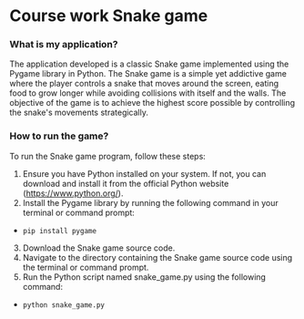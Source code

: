 # Course work Snake game

### What is my application?

The application developed is a classic Snake game implemented using the Pygame library in Python. The Snake game is a simple yet addictive game where the player controls a snake that moves around the screen, eating food to grow longer while avoiding collisions with itself and the walls. The objective of the game is to achieve the highest score possible by controlling the snake's movements strategically.

### How to run the game?

To run the Snake game program, follow these steps:

1. Ensure you have Python installed on your system. If not, you can download and install it from the official Python website (https://www.python.org/).
2. Install the Pygame library by running the following command in your terminal or command prompt:
- `pip install pygame`
3. Download the Snake game source code.
4. Navigate to the directory containing the Snake game source code using the terminal or command prompt.
5. Run the Python script named snake_game.py using the following command:
- `python snake_game.py`
